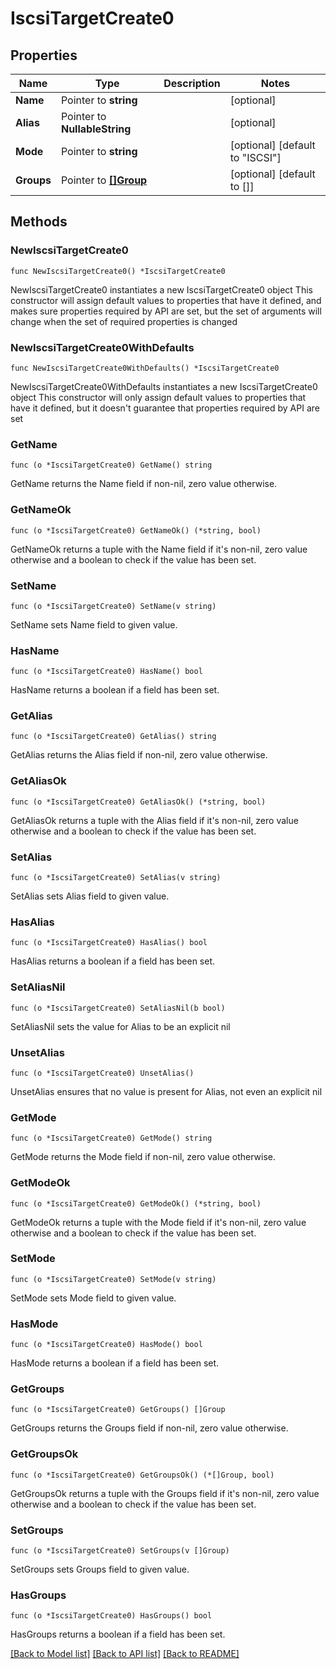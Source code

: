 # IscsiTargetCreate0

## Properties

Name | Type | Description | Notes
------------ | ------------- | ------------- | -------------
**Name** | Pointer to **string** |  | [optional] 
**Alias** | Pointer to **NullableString** |  | [optional] 
**Mode** | Pointer to **string** |  | [optional] [default to "ISCSI"]
**Groups** | Pointer to [**[]Group**](Group.md) |  | [optional] [default to []]

## Methods

### NewIscsiTargetCreate0

`func NewIscsiTargetCreate0() *IscsiTargetCreate0`

NewIscsiTargetCreate0 instantiates a new IscsiTargetCreate0 object
This constructor will assign default values to properties that have it defined,
and makes sure properties required by API are set, but the set of arguments
will change when the set of required properties is changed

### NewIscsiTargetCreate0WithDefaults

`func NewIscsiTargetCreate0WithDefaults() *IscsiTargetCreate0`

NewIscsiTargetCreate0WithDefaults instantiates a new IscsiTargetCreate0 object
This constructor will only assign default values to properties that have it defined,
but it doesn't guarantee that properties required by API are set

### GetName

`func (o *IscsiTargetCreate0) GetName() string`

GetName returns the Name field if non-nil, zero value otherwise.

### GetNameOk

`func (o *IscsiTargetCreate0) GetNameOk() (*string, bool)`

GetNameOk returns a tuple with the Name field if it's non-nil, zero value otherwise
and a boolean to check if the value has been set.

### SetName

`func (o *IscsiTargetCreate0) SetName(v string)`

SetName sets Name field to given value.

### HasName

`func (o *IscsiTargetCreate0) HasName() bool`

HasName returns a boolean if a field has been set.

### GetAlias

`func (o *IscsiTargetCreate0) GetAlias() string`

GetAlias returns the Alias field if non-nil, zero value otherwise.

### GetAliasOk

`func (o *IscsiTargetCreate0) GetAliasOk() (*string, bool)`

GetAliasOk returns a tuple with the Alias field if it's non-nil, zero value otherwise
and a boolean to check if the value has been set.

### SetAlias

`func (o *IscsiTargetCreate0) SetAlias(v string)`

SetAlias sets Alias field to given value.

### HasAlias

`func (o *IscsiTargetCreate0) HasAlias() bool`

HasAlias returns a boolean if a field has been set.

### SetAliasNil

`func (o *IscsiTargetCreate0) SetAliasNil(b bool)`

 SetAliasNil sets the value for Alias to be an explicit nil

### UnsetAlias
`func (o *IscsiTargetCreate0) UnsetAlias()`

UnsetAlias ensures that no value is present for Alias, not even an explicit nil
### GetMode

`func (o *IscsiTargetCreate0) GetMode() string`

GetMode returns the Mode field if non-nil, zero value otherwise.

### GetModeOk

`func (o *IscsiTargetCreate0) GetModeOk() (*string, bool)`

GetModeOk returns a tuple with the Mode field if it's non-nil, zero value otherwise
and a boolean to check if the value has been set.

### SetMode

`func (o *IscsiTargetCreate0) SetMode(v string)`

SetMode sets Mode field to given value.

### HasMode

`func (o *IscsiTargetCreate0) HasMode() bool`

HasMode returns a boolean if a field has been set.

### GetGroups

`func (o *IscsiTargetCreate0) GetGroups() []Group`

GetGroups returns the Groups field if non-nil, zero value otherwise.

### GetGroupsOk

`func (o *IscsiTargetCreate0) GetGroupsOk() (*[]Group, bool)`

GetGroupsOk returns a tuple with the Groups field if it's non-nil, zero value otherwise
and a boolean to check if the value has been set.

### SetGroups

`func (o *IscsiTargetCreate0) SetGroups(v []Group)`

SetGroups sets Groups field to given value.

### HasGroups

`func (o *IscsiTargetCreate0) HasGroups() bool`

HasGroups returns a boolean if a field has been set.


[[Back to Model list]](../README.md#documentation-for-models) [[Back to API list]](../README.md#documentation-for-api-endpoints) [[Back to README]](../README.md)



